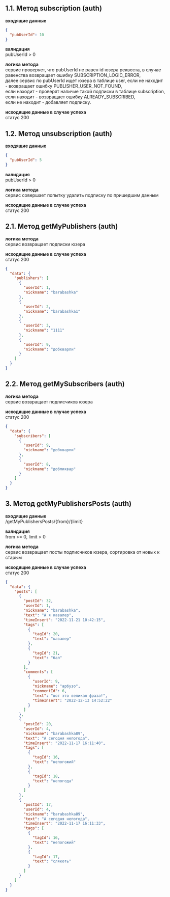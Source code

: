 ## 1.1. Метод subscription (auth) 
**входящие данные**<br/>
```json
{
  "pubUserId": 10
}
```
**валидация**<br/>
pubUserId > 0

**логика метода**<br/>
сервис проверяет, что pubUserId не равен id юзера реквеста, в случае равенства возвращает ошибку SUBSCRIPTION_LOGIC_ERROR,<br/>
далее сервис по pubUserId ищет юзера в таблице user, если не находит - возвращает ошибку PUBLISHER_USER_NOT_FOUND,<br/>
если находит - проверят наличие такой подписки в таблице subscription, если находит - возвращает ошибку ALREADY_SUBSCRIBED,<br/>
если не находит - добавляет подписку.

**исходящие данные в случае успеха** <br/>статус 200

## 1.2. Метод unsubscription (auth)
**входящие данные**<br/>
```json
{
  "pubUserId": 5
}
```
**валидация**<br/>
pubUserId > 0

**логика метода**<br/>
сервис совершает попытку удалить подписку по пришедшим данным

**исходящие данные в случае успеха** <br/>статус 200

## 2.1. Метод getMyPublishers (auth)
**логика метода**<br/>
сервис возвращает подписки юзера

**исходящие данные в случае успеха** <br/>статус 200
```json
{
  "data": {
    "publishers": [
      {
        "userId": 1,
        "nickname": "barabashka"
      },
      {
        "userId": 2,
        "nickname": "barabashka1"
      },
      {
        "userId": 3,
        "nickname": "1111"
      },
      {
        "userId": 9,
        "nickname": "добкварли"
      }
    ]
  }
}
```
## 2.2. Метод getMySubscribers (auth)
**логика метода**<br/>
сервис возвращает подписчиков юзера

**исходящие данные в случае успеха** <br/>статус 200
```json
{
  "data": {
    "subscribers": [
      {
        "userId": 9,
        "nickname": "добкварли"
      },
      {
        "userId": 8,
        "nickname": "добликвар"
      }
    ]
  }
}
```

## 3. Метод getMyPublishersPosts (auth)

**входящие данные**<br/>
/getMyPublishersPosts/{from}/{limit}

**валидация**<br/>
from >= 0, limit > 0

**логика метода**<br/>
сервис возвращает посты подписчиков юзера, сортировка от новых к старым


**исходящие данные в случае успеха** <br/>статус 200
```json
{
  "data": {
    "posts": [
      {
        "postId": 32,
        "userId": 1,
        "nickname": "barabashka",
        "text": "А я кавалер",
        "timeInsert": "2022-11-21 10:42:15",
        "tags": [
          {
            "tagId": 20,
            "text": "кавалер"
          },
          {
            "tagId": 21,
            "text": "бал"
          }
        ],
        "comments": [
          {
            "userId": 9,
            "nickname": "арбузо",
            "commentId": 6,
            "text": "вот это великая фраза!",
            "timeInsert": "2022-12-13 14:52:22"
          }
        ]
      },
      {
        "postId": 20,
        "userId": 4,
        "nickname": "barabashka89",
        "text": "А сегодня непогода",
        "timeInsert": "2022-11-17 16:11:40",
        "tags": [
          {
            "tagId": 16,
            "text": "непогожий"
          },
          {
            "tagId": 18,
            "text": "непогода"
          }
        ]
      },
      {
        "postId": 17,
        "userId": 4,
        "nickname": "barabashka89",
        "text": "А сегодня непогода",
        "timeInsert": "2022-11-17 16:11:33",
        "tags": [
          {
            "tagId": 16,
            "text": "непогожий"
          },
          {
            "tagId": 17,
            "text": "слякоть"
          }
        ]
      }
    ]
  }
}
```
